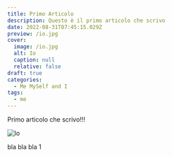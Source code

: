 ```yaml
---
title: Primo Articolo
description: Questo è il primo articolo che scrivo
date: 2022-08-31T07:45:15.029Z
preview: /io.jpg
cover:
  image: /io.jpg
  alt: Io
  caption: null
  relative: false
draft: true
categories:
  - Me MySelf and I
tags:
  - me
---
```


Primo articolo che scrivo!!!

![Io](/io.jpg)

bla bla bla 1
